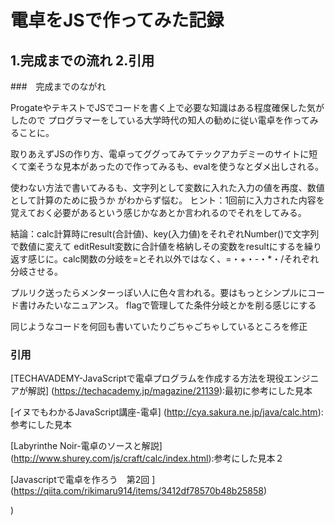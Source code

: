 
電卓をJSで作ってみた記録
=================================

1.完成までの流れ
2.引用
---------------------------------

###　完成までのながれ

ProgateやテキストでJSでコードを書く上で必要な知識はある程度確保した気がしたので
プログラマーをしている大学時代の知人の勧めに従い電卓を作ってみることに。

取りあえずJSの作り方、電卓ってググってみてテックアカデミーのサイトに短くて楽そうな見本があったので作ってみるも、evalを使うなとダメ出しされる。

使わない方法で書いてみるも、文字列として変数に入れた入力の値を再度、数値として計算のために扱うか
がわからず悩む。
ヒント：1回前に入力された内容を覚えておく必要があるという感じかなあとか言われるのでそれをしてみる。

結論：calc計算時にresult(合計値)、key(入力値)をそれぞれNumber()で文字列で数値に変えて
editResult変数に合計値を格納しその変数をresultにするを繰り返す感じに。calc関数の分岐を=とそれ以外ではなく、=・+・-・*・/それぞれ分岐させる。

プルリク送ったらメンターっぽい人に色々言われる。要はもっとシンプルにコード書けみたいなニュアンス。
flagで管理してた条件分岐とかを削る感じにする

同じようなコードを何回も書いていたりごちゃごちゃしているところを修正




### 引用

[TECHAVADEMY-JavaScriptで電卓プログラムを作成する方法を現役エンジニアが解説]
(https://techacademy.jp/magazine/21139):最初に参考にした見本



[イヌでもわかるJavaScript講座-電卓]
(http://cya.sakura.ne.jp/java/calc.htm):参考にした見本

[Labyrinthe Noir-電卓のソースと解説]
(http://www.shurey.com/js/craft/calc/index.html):参考にした見本２



[Javascriptで電卓を作ろう　第2回 ]
(https://qiita.com/rikimaru914/items/3412df78570b48b25858) 

)
